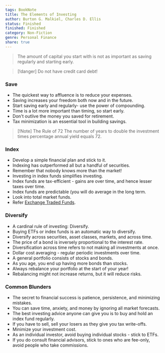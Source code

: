 ```yaml
---
tags: BookNote
title: The Elements of Investing
author: Burton G. Malkiel, Charles D. Ellis
status: Finished
finished: Finished
category: Non-Fiction
genre: Personal Finance
share: true
---
```



 > 
 > The amount of capital you start with is not as important as saving regularly and starting early.

 > 
 > \[!danger\] 
 > Do not have credit card debt!

### Save

* The quickest way to affluence is to reduce your expenses.
* Saving increases your freedom both now and in the future.
* Start saving early and regularly- use the power of compounding.
* Time is a lot more important than timing, so start early.
* Don't outlive the money you saved for retirement.
* Tax minimization is an essential tool in building savings.

 > 
 > \[!Note\] The Rule of 72
 > The number of years to double the investment times percentage annual yield equals 72.

### Index

* Develop a simple financial plan and stick to it.
* Indexing has outperformed all but a handful of securities.
* Remember that nobody knows more than the market!
* Investing in index funds simplifies investing.
* Index funds are tax-efficient - gains are over time, and hence lesser taxes over time.
* Index funds are predictable (you will do average in the long term.
* Look into total market funds.
* Refer [Exchange Traded Funds](./Exchange%20Traded%20Funds.md).

### Diversify

* A cardinal rule of investing: Diversify.
* Buying ETFs or index funds is an automatic way to diversify.
* Diversify across securities, asset classes, markets, and across time.
* The price of a bond is inversely proportional to the interest rate.
* Diversification across time refers to not making all investments at once.
* Dollar cost averaging - regular periodic investments over time.
* A general portfolio consists of stocks and bonds.
* As you age, you end up having more bonds than stocks.
* Always rebalance your portfolio at the start of your year!
* Rebalancing might not increase returns, but it will reduce risks.

### Common Blunders

* The secret to financial success is patience, persistence, and minimizing mistakes.
* You can save time, anxiety, and money by ignoring all market forecasts.
* The best investing advice anyone can give you is to buy and hold an index fund regularly.
* If you have to sell, sell your losers as they give you tax write-offs.
* Minimize your investment cost.
* As an individual investor, avoid buying individual stocks - stick to ETFs.
* If you do consult financial advisors, stick to ones who are fee-only, avoid people who take commissions.
